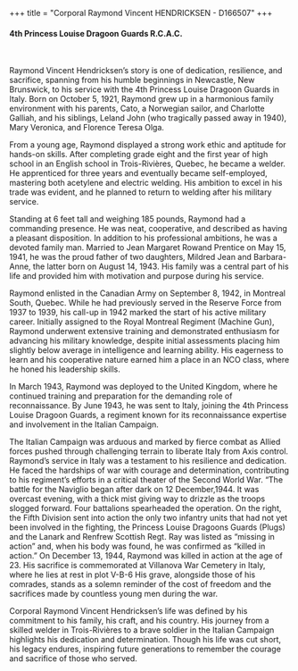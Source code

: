 +++
title = "Corporal Raymond Vincent HENDRICKSEN -  D166507"
+++

#### 4th Princess Louise Dragoon Guards R.C.A.C.
<br>


Raymond Vincent Hendricksen’s story is one of dedication, resilience, and sacrifice, spanning from his humble beginnings in Newcastle, New Brunswick, to his service with the 4th Princess Louise Dragoon Guards in Italy. 
Born on October 5, 1921, Raymond grew up in a harmonious family environment with his parents, Cato, a Norwegian sailor, and Charlotte Galliah, and his siblings, Leland John (who tragically passed away in 1940), Mary Veronica, and Florence Teresa Olga.

From a young age, Raymond displayed a strong work ethic and aptitude for hands-on skills. After completing grade eight and the first year of high school in an English school in Trois-Rivières, Quebec, he became a welder. He apprenticed for three years and eventually became self-employed, mastering both acetylene and electric welding. His ambition to excel in his trade was evident, and he planned to return to welding after his military service.

Standing at 6 feet tall and weighing 185 pounds, Raymond had a commanding presence. He was neat, cooperative, and described as having a pleasant disposition. In addition to his professional ambitions, he was a devoted family man. Married to Jean Margaret Rowand Prentice on May 15, 1941, he was the proud father of two daughters, Mildred Jean and Barbara-Anne, the latter born on August 14, 1943. His family was a central part of his life and provided him with motivation and purpose during his service.

Raymond enlisted in the Canadian Army on September 8, 1942, in Montreal South, Quebec. While he had previously served in the Reserve Force from 1937 to 1939, his call-up in 1942 marked the start of his active military career. Initially assigned to the Royal Montreal Regiment (Machine Gun), Raymond underwent extensive training and demonstrated enthusiasm for advancing his military knowledge, despite initial assessments placing him slightly below average in intelligence and learning ability. His eagerness to learn and his cooperative nature earned him a place in an NCO class, where he honed his leadership skills.

In March 1943, Raymond was deployed to the United Kingdom, where he continued training and preparation for the demanding role of reconnaissance. By June 1943, he was sent to Italy, joining the 4th Princess Louise Dragoon Guards, a regiment known for its reconnaissance expertise and involvement in the Italian Campaign.

The Italian Campaign was arduous and marked by fierce combat as Allied forces pushed through challenging terrain to liberate Italy from Axis control. Raymond’s service in Italy was a testament to his resilience and dedication. He faced the hardships of war with courage and determination, contributing to his regiment’s efforts in a critical theater of the Second World War.
“The battle for the Naviglio began after dark on 12 December,1944. It was overcast evening, with a thick mist giving way to drizzle as the troops slogged forward. Four battalions spearheaded the operation. On the right, the Fifth Division sent into action the only two infantry units that had not yet been involved in the fighting, the Princess Louise Dragoons Guards (Plugs) and the Lanark and Renfrew Scottish Regt.
Ray was listed as “missing in action” and, when his body was found, he was confirmed as “killed in action.”
On December 13, 1944, Raymond was killed in action at the age of 23. 
His sacrifice is commemorated at Villanova War Cemetery in Italy, where he lies at rest in plot V-B-6
His grave, alongside those of his comrades, stands as a solemn reminder of the cost of freedom and the sacrifices made by countless young men during the war.

Corporal Raymond Vincent Hendricksen’s life was defined by his commitment to his family, his craft, and his country. His journey from a skilled welder in Trois-Rivières to a brave soldier in the Italian Campaign highlights his dedication and determination. 
Though his life was cut short, his legacy endures, inspiring future generations to remember the courage and sacrifice of those who served.
